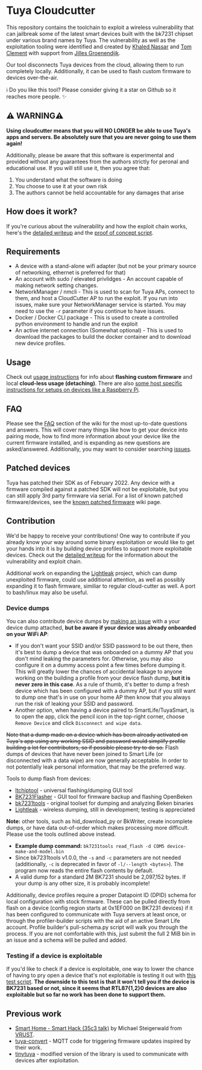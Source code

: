 # Tuya Cloudcutter

This repository contains the toolchain to exploit a wireless vulnerability that can jailbreak some of the latest smart devices built with the bk7231 chipset under various brand names by Tuya. The vulnerability as well as the exploitation tooling were identified and created by [Khaled Nassar](https://twitter.com/kmhnassar) and [Tom Clement](https://twitter.com/Tom_Clement) with support from [Jilles Groenendijk](https://twitter.com/jilles_com).

Our tool disconnects Tuya devices from the cloud, allowing them to run completely locally. Additionally, it can be used to flash custom firmware to devices over-the-air.

ℹ️ Do you like this tool? Please consider giving it a star on Github so it reaches more people. ✨

## ⚠️ WARNING⚠️
**Using cloudcutter means that you will NO LONGER be able to use Tuya's apps and servers. Be absolutely sure that you are never going to use them again!**

Additionally, please be aware that this software is experimental and provided without any guarantees from the authors strictly for peronal and educational use. If you will still use it, then you agree that:

1. You understand what the software is doing
2. You choose to use it at your own risk
3. The authors cannot be held accountable for any damages that arise

## How does it work?
If you're curious about the vulnerability and how the exploit chain works, here's the [detailed writeup](https://rb9.nl/posts/2022-03-29-light-jailbreaking-exploiting-tuya-iot-devices/) and the [proof of concept script](./proof-of-concept/poc.py).

## Requirements
* A device with a stand-alone wifi adapter (but not be your primary source of networking, ethernet is preferred for that)
* An account with sudo / elevated privlidges - An account capable of making network setting changes.
* NetworkManager / nmcli - This is used to scan for Tuya APs, connect to them, and host a CloudCutter AP to run the exploit.  If you run into issues, make sure your NetworkManager service is started.  You may need to use the `-r` parameter if you continue to have issues.
* Docker / Docker CLI package - This is used to create a controlled python environment to handle and run the exploit
* An active internet connection (Somewhat optional) - This is used to download the packages to build the docker container and to download new device profiles.

## Usage
Check out [usage instructions](./INSTRUCTIONS.md) for info about **flashing custom firmware** and local **cloud-less usage (detaching)**. There are also [some host specific instructions for setups on devices like a Raspberry Pi](./HOST_SPECIFIC_INSTRUCTIONS.md).

## FAQ
Please see the [FAQ](https://github.com/tuya-cloudcutter/tuya-cloudcutter/wiki/FAQ) section of the wiki for the most up-to-date questions and answers.  This will cover many things like how to get your device into pairing mode, how to find more information about your device like the current firmware installed, and is expanding as new questions are asked/answered.  Additionally, you may want to consider searching [issues](https://github.com/tuya-cloudcutter/tuya-cloudcutter/issues?q=is%3Aissue).

## Patched devices
Tuya has patched their SDK as of February 2022.  Any device with a firmware compiled against a patched SDK will not be exploitable, but you can still apply 3rd party firmware via serial.  For a list of known patched firmware/devices, see the [known patched firmware](https://github.com/tuya-cloudcutter/tuya-cloudcutter/wiki/Known-Patched-Firmware) wiki page.

## Contribution
We'd be happy to receive your contributions! One way to contribute if you already know your way around some binary exploitation or would like to get your hands into it is by building device profiles to support more exploitable devices. Check out the [detailed writeup](https://rb9.nl/posts/2022-03-29-light-jailbreaking-exploiting-tuya-iot-devices/) for the information about the vulnerability and exploit chain.

Additional work on expanding the [Lightleak](https://github.com/tuya-cloudcutter/lightleak) project, which can dump unexploited firmware, could use additional attention, as well as possibly expanding it to flash firmware, similiar to regular cloud-cutter as well.  A port to bash/linux may also be useful.

### Device dumps
You can also contribute device dumps by [making an issue](https://github.com/tuya-cloudcutter/tuya-cloudcutter/issues) with a your device dump attached, **but be aware if your device was already onboarded on your WiFi AP**:
- If you don't want your SSID and/or SSID password to be out there, then it's best to dump a device that was onboarded on a dummy AP that you don't mind leaking the parameters for. Otherwise, you may also configure it on a dummy access point a few times before dumping it. This will greatly lower the chances of accidental leakage to anyone working on the building a profile from your device flash dump, **but it is never zero in this case**. As a rule of thumb, it's better to dump a fresh device which has been configured with a dummy AP, but if you still want to dump one that's in use on your home AP then know that you always run the risk of leaking your SSID and password.
- Another option, when having a device paired to SmartLife/TuyaSmart, is to open the app, click the pencil icon in the top-right corner, choose `Remove Device` and click `Disconnect and wipe data`.

~~Note that a dump made on a device which has been already activated on Tuya's app using any working SSID and password would simplify profile building a lot for contributors, so if possible please try to do so.~~
Flash dumps of devices that have never been joined to Smart Life (or disconnected with a data wipe) are now generally acceptable. In order to not potentially leak personal information, that may be the preferred way.

Tools to dump flash from devices:
- [ltchiptool](https://docs.libretiny.eu/docs/flashing/tools/ltchiptool/) - universal flashing/dumping GUI tool
- [BK7231Flasher](https://github.com/openshwprojects/BK7231GUIFlashTool) - GUI tool for firmware backup and flashing OpenBeken
- [bk7231tools](https://github.com/tuya-cloudcutter/bk7231tools) - original toolset for dumping and analyzing Beken binaries
- [Lightleak](https://github.com/tuya-cloudcutter/lightleak) - wireless dumping, still in development; testing is appreciated

**Note:** other tools, such as hid_download_py or BkWriter, create incomplete dumps, or have data out-of-order which makes processing more difficult.  Please use the tools outlined above instead.

- **Example dump command:** `bk7231tools read_flash -d COM5 device-make-and-model.bin`
- Since bk7231tools v1.0.0, the `-s` and `-c` parameters are not needed (additionally, `-c` is deprecated in favor of `-l/--length <bytes>`). The program now reads the entire flash contents by default.
- A valid dump for a standard 2M BK7231 should be 2,097,152 bytes.  If your dump is any other size, it is probably incomplete!

Additionally, device profiles require a proper Datapoint ID (DPID) schema for local configuration with stock firmware. These can be pulled directly from flash on a device (config region starts at 0x1EF000 on BK7231 devices) if it has been configured to communicate with Tuya servers at least once, or through the profiler-builder scripts with the aid of an active Smart Life account.  Profile builder's pull-schema.py script will walk you through the process.  If you are not comfortable with this, just submit the full 2 MiB bin in an issue and a schema will be pulled and added.

### Testing if a device is exploitable
If you'd like to check if a device is exploitable, one way to lower the chance of having to pry open a device that's not exploitable is testing it out with [this test script](./proof-of-concept/test_device_exploitable.py). **The downside to this test is that it won't tell you if the device is BK7231 based or not, since it seems that RTL87{1,2}0 devices are also exploitable but so far no work has been done to support them.**

## Previous work
- [Smart Home - Smart Hack (35c3 talk)](https://media.ccc.de/v/35c3-9723-smart_home_-_smart_hack) by Michael Steigerwald from [VRUST](https://www.vtrust.de/).
- [tuya-convert](https://github.com/ct-Open-Source/tuya-convert) - MQTT code for triggering firmware updates inspired by their work.
- [tinytuya](https://github.com/jasonacox/tinytuya) - modified version of the library is used to communicate with devices after exploitation.
